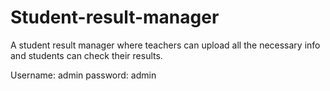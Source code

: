 # Student-result-manager
A student result manager where teachers can upload all the necessary info and students can check their results.

Username: admin
password: admin
